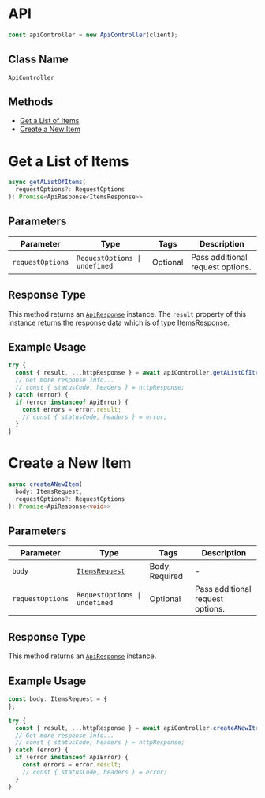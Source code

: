 # API

```ts
const apiController = new ApiController(client);
```

## Class Name

`ApiController`

## Methods

* [Get a List of Items](../../doc/controllers/api.md#get-a-list-of-items)
* [Create a New Item](../../doc/controllers/api.md#create-a-new-item)


# Get a List of Items

```ts
async getAListOfItems(
  requestOptions?: RequestOptions
): Promise<ApiResponse<ItemsResponse>>
```

## Parameters

| Parameter | Type | Tags | Description |
|  --- | --- | --- | --- |
| `requestOptions` | `RequestOptions \| undefined` | Optional | Pass additional request options. |

## Response Type

This method returns an [`ApiResponse`](../../doc/api-response.md) instance. The `result` property of this instance returns the response data which is of type [ItemsResponse](../../doc/models/items-response.md).

## Example Usage

```ts
try {
  const { result, ...httpResponse } = await apiController.getAListOfItems();
  // Get more response info...
  // const { statusCode, headers } = httpResponse;
} catch (error) {
  if (error instanceof ApiError) {
    const errors = error.result;
    // const { statusCode, headers } = error;
  }
}
```


# Create a New Item

```ts
async createANewItem(
  body: ItemsRequest,
  requestOptions?: RequestOptions
): Promise<ApiResponse<void>>
```

## Parameters

| Parameter | Type | Tags | Description |
|  --- | --- | --- | --- |
| `body` | [`ItemsRequest`](../../doc/models/items-request.md) | Body, Required | - |
| `requestOptions` | `RequestOptions \| undefined` | Optional | Pass additional request options. |

## Response Type

This method returns an [`ApiResponse`](../../doc/api-response.md) instance.

## Example Usage

```ts
const body: ItemsRequest = {
};

try {
  const { result, ...httpResponse } = await apiController.createANewItem(body);
  // Get more response info...
  // const { statusCode, headers } = httpResponse;
} catch (error) {
  if (error instanceof ApiError) {
    const errors = error.result;
    // const { statusCode, headers } = error;
  }
}
```

